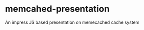 memcahed-presentation
=====================

An impress JS based presentation on memecached cache system

